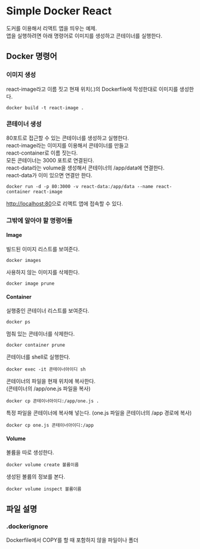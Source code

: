# Simple Docker React

도커를 이용해서 리액트 앱을 띄우는 예제.\
앱을 실행하려면 아래 명령어로 이미지를 생성하고 콘테이너를 실행한다.

## Docker 명령어

### 이미지 생성

react-image라고 이름 짓고 현재 위치(.)의 Dockerfile에 작성한대로 이미지를 생성한다.

```
docker build -t react-image .
```

### 콘테이너 생성
80포트로 접근할 수 있는 콘테이너를 생성하고 실행한다.\
react-image라는 이미지를 이용해서 콘테이너를 만들고\
react-container로 이름 짓는다.\
모든 콘테이너는 3000 포트로 연결된다.\
react-data라는 volume을 생성해서 콘테이너의 /app/data에 연결한다.\
react-data가 이미 있으면 연결만 한다.

```
docker run -d -p 80:3000 -v react-data:/app/data --name react-container react-image
```
[http://localhost:80](http://localhost:80)으로 리액트 앱에 접속할 수 있다.

### 그밖에 알아야 할 명령어들

#### Image

빌드된 이미지 리스트를 보여준다.

```
docker images
```

사용하지 않는 이미지를 삭제한다.

```
docker image prune
```

#### Container

실행중인 콘테이너 리스트를 보여준다.

```
docker ps
```

멈춰 있는 콘테이너를 삭제한다.

```
docker container prune
```

콘테이너를 shell로 실행한다.
```
docker exec -it 콘테이너아이디 sh
```

콘테이너의 파일을 현재 위치에 복사한다.\
(콘테이너의 /app/one.js 파일을 복사)
```
docker cp 콘테이너아이디:/app/one.js .
```

특정 파일을 콘테이너에 복사해 넣는다.
(one.js 파일을 콘테이너의 /app 경로에 복사)
```
docker cp one.js 콘테이너아이디:/app
```

#### Volume

볼륨을 따로 생성한다.
```
docker volume create 볼륨이름
```

생성된 볼륨의 정보를 본다.
```
docker volume inspect 볼륨이름
```

## 파일 설명

### .dockerignore

Dockerfile에서 COPY를 할 때 포함하지 않을 파일이나 폴더